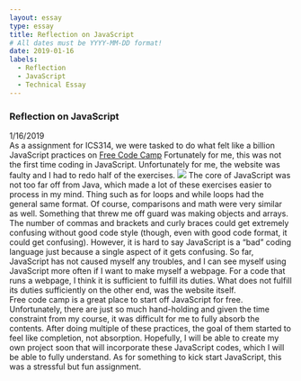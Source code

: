 ```yaml
---
layout: essay
type: essay
title: Reflection on JavaScript
# All dates must be YYYY-MM-DD format!
date: 2019-01-16
labels:
  - Reflection
  - JavaScript
  - Technical Essay
---
```


<h3>
Reflection on JavaScript
</h3>

<body>
1/16/2019
<br>
As a assignment for ICS314, we were tasked to do what felt like a billion JavaScript practices on 
  <a href="https://www.FreeCodeCamp.com">Free Code Camp</a>
Fortunately for me, this was not the first time coding in JavaScript. Unfortunately for me, the website was faulty and I had to redo half of the exercises.
<img src = "jiajunk.github.io/images/javascript.PNG">
The core of JavaScript was not too far off from Java, which made a lot of these exercises easier to process in my mind. 
Thing such as for loops and while loops had the general same format. Of course, comparisons and math were very similar as well. 
Something that threw me off guard was making objects and arrays. 
The number of commas and brackets and curly braces could get extremely confusing without good code style (though, even with good code format, it could get confusing). 
However, it is hard to say JavaScript is a “bad” coding language just because a single aspect of it gets confusing. 
So far, JavaScript has not caused myself any troubles, and I can see myself using JavaScript more often if I want to make myself a webpage. 
For a code that runs a webpage, I think it is sufficient to fulfill its duties. 
What does not fulfill its duties sufficiently on the other end, was the website itself.
<br>
Free code camp is a great place to start off JavaScript for free. 
Unfortunately, there are just so much hand-holding and given the time constraint from my course, it was difficult for me to fully absorb the contents. 
After doing multiple of these practices, the goal of them started to feel like completion, not absorption. 
Hopefully, I will be able to create my own project soon that will incorporate these JavaScript codes, which I will be able to fully understand. 
As for something to kick start JavaScript, this was a stressful but fun assignment. 
</body>
